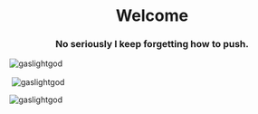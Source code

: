 
<h1 align="center">Welcome</h1>
<h3 align="center">No seriously I keep forgetting how to push.</h3>

<p align="left"> <img src="https://komarev.com/ghpvc/?username=gaslightgod&label=Profile%20views&color=0e75b6&style=flat" alt="gaslightgod" /> </p>

<p align="left">
</p>

<p>&nbsp;<img align="center" src="https://github-readme-stats.vercel.app/api?username=gaslightgod&show_icons=true&locale=en" alt="gaslightgod" /></p>

<p><img align="center" src="https://github-readme-streak-stats.herokuapp.com/?user=gaslightgod&" alt="gaslightgod" /></p>

